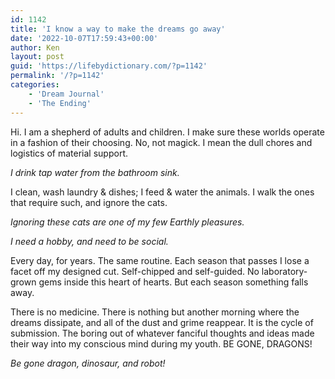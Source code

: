 ```yaml
---
id: 1142
title: 'I know a way to make the dreams go away'
date: '2022-10-07T17:59:43+00:00'
author: Ken
layout: post
guid: 'https://lifebydictionary.com/?p=1142'
permalink: '/?p=1142'
categories:
    - 'Dream Journal'
    - 'The Ending'
---
```


Hi. I am a shepherd of adults and children. I make sure these worlds operate in a fashion of their choosing. No, not magick. I mean the dull chores and logistics of material support.

*I drink tap water from the bathroom sink.*

I clean, wash laundry &amp; dishes; I feed &amp; water the animals. I walk the ones that require such, and ignore the cats.

*Ignoring these cats are one of my few Earthly pleasures.*

*I need a hobby, and need to be social.*

Every day, for years. The same routine. Each season that passes I lose a facet off my designed cut. Self-chipped and self-guided. No laboratory-grown gems inside this heart of hearts. But each season something falls away.

There is no medicine. There is nothing but another morning where the dreams dissipate, and all of the dust and grime reappear. It is the cycle of submission. The boring out of whatever fanciful thoughts and ideas made their way into my conscious mind during my youth. BE GONE, DRAGONS!

*Be gone dragon, dinosaur, and robot!*